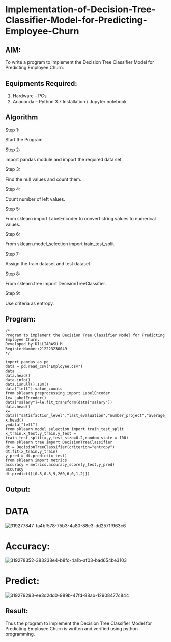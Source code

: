 # Implementation-of-Decision-Tree-Classifier-Model-for-Predicting-Employee-Churn

## AIM:
To write a program to implement the Decision Tree Classifier Model for Predicting Employee Churn.

## Equipments Required:
1. Hardware – PCs
2. Anaconda – Python 3.7 Installation / Jupyter notebook

## Algorithm
Step 1: 

Start the Program

Step 2:

import pandas module and import the required data set.

Step 3:

Find the null values and count them.

Step 4:

Count number of left values.

Step 5:

From sklearn import LabelEncoder to convert string values to numerical values.

Step 6:

From sklearn.model_selection import train_test_split.

Step 7:

Assign the train dataset and test dataset.

Step 8:

From sklearn.tree import DecisionTreeClassifier.

Step 9:

Use criteria as entropy.

## Program:
```
/*
Program to implement the Decision Tree Classifier Model for Predicting Employee Churn.
Developed by:DILLIARASU M 
RegisterNumber:212223230049  
*/

import pandas as pd
data = pd.read_csv("Employee.csv")
data
data.head()
data.info()
data.isnull().sum()
data["left"].value_counts
from sklearn.preprocessing import LabelEncoder
le= LabelEncoder()
data["salary"]=le.fit_transform(data["salary"])
data.head()
x= data[["satisfaction_level","last_evaluation","number_project","average_montly_hours","time_spend_company","Work_accident","promotion_last_5years","salary"]]
x.head()
y=data["left"]
from sklearn.model_selection import train_test_split
x_train,x_test,y_train,y_test = train_test_split(x,y,test_size=0.2,random_state = 100)
from sklearn.tree import DecisionTreeClassifier
dt = DecisionTreeClassifier(criterion="entropy")
dt.fit(x_train,y_train)
y_pred = dt.predict(x_test)
from sklearn import metrics
accuracy = metrics.accuracy_score(y_test,y_pred)
accuracy
dt.predict([[0.5,0.8,9,260,6,0,1,2]])
```

## Output:
# DATA #

![319277847-fa4bf578-75b3-4a80-88e3-dd2571f963c6](https://github.com/user-attachments/assets/dd06daca-48ba-4afd-9b19-aa85ec81d90b)
# Accuracy:

![319278352-383238e4-b8fc-4a1b-af03-bad654be3103](https://github.com/user-attachments/assets/4d05f743-0c4e-428c-8572-560c92f4d9be)
# Predict:

![319279293-ee3d2dd0-989b-47fd-88ab-12908477c844](https://github.com/user-attachments/assets/7593e2b3-901d-4ed1-9162-bee3f6554548)

## Result:
Thus the program to implement the  Decision Tree Classifier Model for Predicting Employee Churn is written and verified using python programming.
